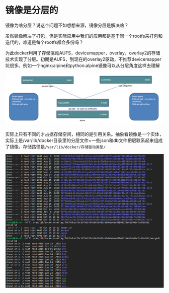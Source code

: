 # 镜像是分层的

镜像为啥分层？说这个问题不如想想来源，镜像分层是解决啥？

虽然镜像解决了打包，但是实际应用中我们的应用都是基于同一个rootfs来打包和迭代的，难道是每个rootfs都会多份吗？

为此docker利用了存储驱动AUFS，devicemapper，overlay，overlay2的存储技术实现了分层。初期是AUFS，到现在的overlay2驱动，不推荐devicemapper坑很多。例如一个nginx:alpine和python:alpine镜像可以从分层角度这样去理解

![](../.gitbook/assets/image%20%2870%29.png)

实际上只有不同的才占据存储空间，相同的是引用关系。抽象看镜像是一个实体，实际上是/var/lib/docker目录里的分层文件+一些json和db文件把层联系起来组成了镜像。存储路径是`/var/lib/docker/存储驱动类型/`

![](../.gitbook/assets/image%20%2812%29.png)

